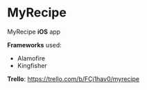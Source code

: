# MyRecipe
MyRecipe **iOS** app

**Frameworks** used:
- Alamofire
- Kingfisher

**Trello**: https://trello.com/b/FCj1hav0/myrecipe
